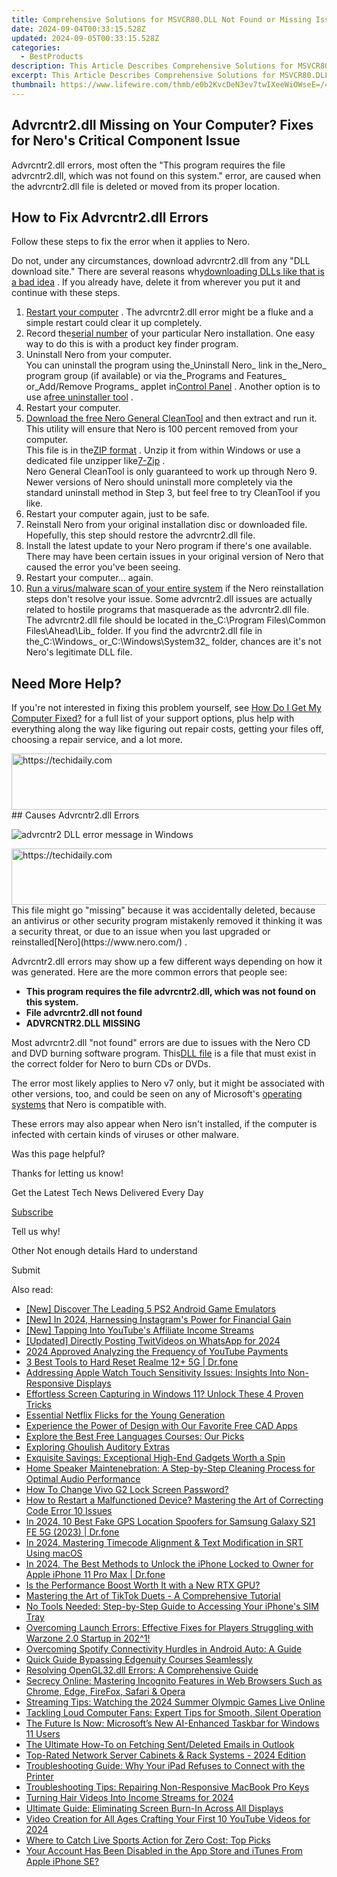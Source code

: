 ```yaml
---
title: Comprehensive Solutions for MSVCR80.DLL Not Found or Missing Issues
date: 2024-09-04T00:33:15.528Z
updated: 2024-09-05T00:33:15.528Z
categories:
  - BestProducts
description: This Article Describes Comprehensive Solutions for MSVCR80.DLL Not Found or Missing Issues
excerpt: This Article Describes Comprehensive Solutions for MSVCR80.DLL Not Found or Missing Issues
thumbnail: https://www.lifewire.com/thmb/e0b2KvcDeN3ev7twIXeeWiOWseE=/400x300/filters:no_upscale():max_bytes(150000):strip_icc():format(webp)/msvcr80-dll-error-message-588b6c653df78caebc371f7c.PNG
---
```


## Advrcntr2.dll Missing on Your Computer? Fixes for Nero's Critical Component Issue
 Advrcntr2.dll errors, most often the "This program requires the file advrcntr2.dll, which was not found on this system." error, are caused when the advrcntr2.dll file is deleted or moved from its proper location.  

## How to Fix Advrcntr2.dll Errors

 Follow these steps to fix the error when it applies to Nero.

 Do not, under any circumstances, download advrcntr2.dll from any "DLL download site." There are several reasons why[downloading DLLs like that is a bad idea](https://www.lifewire.com/important-reasons-not-to-download-dll-files-2624455) . If you already have, delete it from wherever you put it and continue with these steps.

1. [Restart your computer](https://www.lifewire.com/how-to-reboot-a-computer-2624568) . The advrcntr2.dll error might be a fluke and a simple restart could clear it up completely.
2. Record the[serial number](https://www.lifewire.com/serial-number-2626008) of your particular Nero installation. One easy way to do this is with a product key finder program.
3. Uninstall Nero from your computer.  
 You can uninstall the program using the_Uninstall Nero_ link in the_Nero_ program group (if available) or via the_Programs and Features_ or_Add/Remove Programs_ applet in[Control Panel](https://www.lifewire.com/control-panel-2625841) . Another option is to use a[free uninstaller tool](https://www.lifewire.com/free-uninstaller-programs-2625188) .
4. Restart your computer.
5. [Download the free Nero General CleanTool](https://ccm.net/downloads/security-and-maintenance/6225-nero-general-clean-tool/) and then extract and run it. This utility will ensure that Nero is 100 percent removed from your computer.  
 This file is in the[ZIP format](https://www.lifewire.com/zip-file-2622675) . Unzip it from within Windows or use a dedicated file unzipper like[7-Zip](https://www.7-zip.org/) .  
 Nero General CleanTool is only guaranteed to work up through Nero 9\. Newer versions of Nero should uninstall more completely via the standard uninstall method in Step 3, but feel free to try CleanTool if you like.
6. Restart your computer again, just to be safe.
7. Reinstall Nero from your original installation disc or downloaded file. Hopefully, this step should restore the advrcntr2.dll file.
8. Install the latest update to your Nero program if there's one available. There may have been certain issues in your original version of Nero that caused the error you've been seeing.
9. Restart your computer... again.
10. [Run a virus/malware scan of your entire system](https://www.lifewire.com/properly-scan-your-computer-for-viruses-and-other-malware-2624526) if the Nero reinstallation steps don't resolve your issue. Some advrcntr2.dll issues are actually related to hostile programs that masquerade as the advrcntr2.dll file.  
 The advrcntr2.dll file should be located in the_C:\\Program Files\\Common Files\\Ahead\\Lib_ folder. If you find the advrcntr2.dll file in the_C:\\Windows_ or_C:\\Windows\\System32_ folder, chances are it's not Nero's legitimate DLL file.

## Need More Help?

 If you're not interested in fixing this problem yourself, see [How Do I Get My Computer Fixed?](https://www.lifewire.com/how-do-i-get-my-computer-fixed-2625167) for a full list of your support options, plus help with everything along the way like figuring out repair costs, getting your files off, choosing a repair service, and a lot more.

<!-- affiliate ads begin -->
<a href="https://appsumo.8odi.net/c/5597632/2132162/7443" target="_top" id="2132162">
  <img src="//a.impactradius-go.com/display-ad/7443-2132162" border="0" alt="https://techidaily.com" width="728" height="90"/>
</a>
<img height="0" width="0" src="https://appsumo.8odi.net/i/5597632/2132162/7443" style="position:absolute;visibility:hidden;" border="0" />
<!-- affiliate ads end -->
## Causes Advrcntr2.dll Errors

![advrcntr2 DLL error message in Windows](https://www.lifewire.com/thmb/3e1uUrqXRh_xdj86lUiF0jNUOSA=/1500x0/filters:no_upscale():max_bytes(150000):strip_icc():format(webp)/advrcntr2-dll-error-message-5a8ed78b6bf069003732002c.png)

<!-- affiliate ads begin -->
<a href="https://appsumo.8odi.net/c/5597632/2068408/7443" target="_top" id="2068408">
  <img src="//a.impactradius-go.com/display-ad/7443-2068408" border="0" alt="https://techidaily.com" width="728" height="90"/>
</a>
<img height="0" width="0" src="https://appsumo.8odi.net/i/5597632/2068408/7443" style="position:absolute;visibility:hidden;" border="0" />
<!-- affiliate ads end -->
 This file might go "missing" because it was accidentally deleted, because an antivirus or other security program mistakenly removed it thinking it was a security threat, or due to an issue when you last upgraded or reinstalled[Nero](https://www.nero.com/) .

 Advrcntr2.dll errors may show up a few different ways depending on how it was generated. Here are the more common errors that people see:

* **This program requires the file advrcntr2.dll, which was not found on this system.**
* **File advrcntr2.dll not found**
* **ADVRCNTR2.DLL MISSING**

 Most advrcntr2.dll "not found" errors are due to issues with the Nero CD and DVD burning software program. This[DLL file](https://www.lifewire.com/what-is-a-dll-file-2625852) is a file that must exist in the correct folder for Nero to burn CDs or DVDs.

 The error most likely applies to Nero v7 only, but it might be associated with other versions, too, and could be seen on any of Microsoft's [operating systems](https://www.lifewire.com/operating-systems-2625912) that Nero is compatible with.

 These errors may also appear when Nero isn't installed, if the computer is infected with certain kinds of viruses or other malware.

Was this page helpful?

Thanks for letting us know!

 Get the Latest Tech News Delivered Every Day

[Subscribe](https://www.lifewire.com/#)

Tell us why!

 Other  Not enough details  Hard to understand

 Submit

<ins class="adsbygoogle"
     style="display:block"
     data-ad-format="autorelaxed"
     data-ad-client="ca-pub-7571918770474297"
     data-ad-slot="1223367746"></ins>



<ins class="adsbygoogle"
     style="display:block"
     data-ad-client="ca-pub-7571918770474297"
     data-ad-slot="8358498916"
     data-ad-format="auto"
     data-full-width-responsive="true"></ins>

<span class="atpl-alsoreadstyle">Also read:</span>
<div><ul>
<li><a href="https://screen-recording.techidaily.com/new-discover-the-leading-5-ps2-android-game-emulators/"><u>[New] Discover The Leading 5 PS2 Android Game Emulators</u></a></li>
<li><a href="https://instagram-clips.techidaily.com/new-in-2024-harnessing-instagrams-power-for-financial-gain/"><u>[New] In 2024, Harnessing Instagram's Power for Financial Gain</u></a></li>
<li><a href="https://youtube-webster.techidaily.com/apping-into-youtubes-affiliate-income-streams/"><u>[New] Tapping Into YouTube's Affiliate Income Streams</u></a></li>
<li><a href="https://twitter-videos.techidaily.com/updated-directly-posting-twitvideos-on-whatsapp-for-2024/"><u>[Updated] Directly Posting TwitVideos on WhatsApp for 2024</u></a></li>
<li><a href="https://youtube-video-recordings.techidaily.com/2024-approved-analyzing-the-frequency-of-youtube-payments/"><u>2024 Approved  Analyzing the Frequency of YouTube Payments</u></a></li>
<li><a href="https://phone-solutions.techidaily.com/3-best-tools-to-hard-reset-realme-12plus-5g-drfone-by-drfone-reset-android-reset-android/"><u>3 Best Tools to Hard Reset Realme 12+ 5G | Dr.fone</u></a></li>
<li><a href="https://techno-recovery.techidaily.com/addressing-apple-watch-touch-sensitivity-issues-insights-into-non-responsive-displays/"><u>Addressing Apple Watch Touch Sensitivity Issues: Insights Into Non-Responsive Displays</u></a></li>
<li><a href="https://techno-recovery.techidaily.com/1722875651270-effortless-screen-capturing-in-windows-11-unlock-these-4-proven-tricks/"><u>Effortless Screen Capturing in Windows 11? Unlock These 4 Proven Tricks</u></a></li>
<li><a href="https://techno-recovery.techidaily.com/essential-netflix-flicks-for-the-young-generation/"><u>Essential Netflix Flicks for the Young Generation</u></a></li>
<li><a href="https://techno-recovery.techidaily.com/experience-the-power-of-design-with-our-favorite-free-cad-apps/"><u>Experience the Power of Design with Our Favorite Free CAD Apps</u></a></li>
<li><a href="https://techno-recovery.techidaily.com/explore-the-best-free-languages-courses-our-picks/"><u>Explore the Best Free Languages Courses: Our Picks</u></a></li>
<li><a href="https://audio-shaping.techidaily.com/exploring-ghoulish-auditory-extras/"><u>Exploring Ghoulish Auditory Extras</u></a></li>
<li><a href="https://techno-recovery.techidaily.com/exquisite-savings-exceptional-high-end-gadgets-worth-a-spin/"><u>Exquisite Savings: Exceptional High-End Gadgets Worth a Spin</u></a></li>
<li><a href="https://techno-recovery.techidaily.com/home-speaker-maintenebration-a-step-by-step-cleaning-process-for-optimal-audio-performance/"><u>Home Speaker Maintenebration: A Step-by-Step Cleaning Process for Optimal Audio Performance</u></a></li>
<li><a href="https://unlock-android.techidaily.com/how-to-change-vivo-g2-lock-screen-password-by-drfone-android/"><u>How To Change Vivo G2 Lock Screen Password?</u></a></li>
<li><a href="https://techno-recovery.techidaily.com/how-to-restart-a-malfunctioned-device-mastering-the-art-of-correcting-code-error-10-issues/"><u>How to Restart a Malfunctioned Device? Mastering the Art of Correcting Code Error 10 Issues</u></a></li>
<li><a href="https://fake-location.techidaily.com/in-2024-10-best-fake-gps-location-spoofers-for-samsung-galaxy-s21-fe-5g-2023-drfone-by-drfone-virtual-android/"><u>In 2024, 10 Best Fake GPS Location Spoofers for Samsung Galaxy S21 FE 5G (2023) | Dr.fone</u></a></li>
<li><a href="https://extra-support.techidaily.com/in-2024-mastering-timecode-alignment-and-text-modification-in-srt-using-macos/"><u>In 2024, Mastering Timecode Alignment & Text Modification in SRT Using macOS</u></a></li>
<li><a href="https://iphone-unlock.techidaily.com/in-2024-the-best-methods-to-unlock-the-iphone-locked-to-owner-for-apple-iphone-11-pro-max-drfone-by-drfone-ios/"><u>In 2024, The Best Methods to Unlock the iPhone Locked to Owner for Apple iPhone 11 Pro Max | Dr.fone</u></a></li>
<li><a href="https://techno-recovery.techidaily.com/is-the-performance-boost-worth-it-with-a-new-rtx-gpu/"><u>Is the Performance Boost Worth It with a New RTX GPU?</u></a></li>
<li><a href="https://techno-recovery.techidaily.com/1722854179105-mastering-the-art-of-tiktok-duets-a-comprehensive-tutorial/"><u>Mastering the Art of TikTok Duets - A Comprehensive Tutorial</u></a></li>
<li><a href="https://techno-recovery.techidaily.com/no-tools-needed-step-by-step-guide-to-accessing-your-iphones-sim-tray/"><u>No Tools Needed: Step-by-Step Guide to Accessing Your iPhone's SIM Tray</u></a></li>
<li><a href="https://win-solutions.techidaily.com/overcoming-launch-errors-effective-fixes-for-players-struggling-with-warzone-20-startup-in-2021/"><u>Overcoming Launch Errors: Effective Fixes for Players Struggling with Warzone 2.0 Startup in 202^1!</u></a></li>
<li><a href="https://techno-recovery.techidaily.com/overcoming-spotify-connectivity-hurdles-in-android-auto-a-guide/"><u>Overcoming Spotify Connectivity Hurdles in Android Auto: A Guide</u></a></li>
<li><a href="https://extra-hints.techidaily.com/quick-guide-bypassing-edgenuity-courses-seamlessly/"><u>Quick Guide  Bypassing Edgenuity Courses Seamlessly</u></a></li>
<li><a href="https://techno-recovery.techidaily.com/resolving-opengl32dll-errors-a-comprehensive-guide/"><u>Resolving OpenGL32.dll Errors: A Comprehensive Guide</u></a></li>
<li><a href="https://techno-recovery.techidaily.com/secrecy-online-mastering-incognito-features-in-web-browsers-such-as-chrome-edge-firefox-safari-and-opera/"><u>Secrecy Online: Mastering Incognito Features in Web Browsers Such as Chrome, Edge, FireFox, Safari & Opera</u></a></li>
<li><a href="https://techno-recovery.techidaily.com/streaming-tips-watching-the-2024-summer-olympic-games-live-online/"><u>Streaming Tips: Watching the 2024 Summer Olympic Games Live Online</u></a></li>
<li><a href="https://techno-recovery.techidaily.com/tackling-loud-computer-fans-expert-tips-for-smooth-silent-operation/"><u>Tackling Loud Computer Fans: Expert Tips for Smooth, Silent Operation</u></a></li>
<li><a href="https://win11.techidaily.com/the-future-is-now-microsofts-new-ai-enhanced-taskbar-for-windows-11-users/"><u>The Future Is Now: Microsoft’s New AI-Enhanced Taskbar for Windows 11 Users</u></a></li>
<li><a href="https://techno-recovery.techidaily.com/the-ultimate-how-to-on-fetching-sentdeleted-emails-in-outlook/"><u>The Ultimate How-To on Fetching Sent/Deleted Emails in Outlook</u></a></li>
<li><a href="https://techno-recovery.techidaily.com/top-rated-network-server-cabinets-and-rack-systems-2024-edition/"><u>Top-Rated Network Server Cabinets & Rack Systems - 2024 Edition</u></a></li>
<li><a href="https://techno-recovery.techidaily.com/troubleshooting-guide-why-your-ipad-refuses-to-connect-with-the-printer/"><u>Troubleshooting Guide: Why Your iPad Refuses to Connect with the Printer</u></a></li>
<li><a href="https://techno-recovery.techidaily.com/troubleshooting-tips-repairing-non-responsive-macbook-pro-keys/"><u>Troubleshooting Tips: Repairing Non-Responsive MacBook Pro Keys</u></a></li>
<li><a href="https://facebook-record-videos.techidaily.com/turning-hair-videos-into-income-streams-for-2024/"><u>Turning Hair Videos Into Income Streams for 2024</u></a></li>
<li><a href="https://techno-recovery.techidaily.com/ultimate-guide-eliminating-screen-burn-in-across-all-displays/"><u>Ultimate Guide: Eliminating Screen Burn-In Across All Displays</u></a></li>
<li><a href="https://facebook-video-footage.techidaily.com/video-creation-for-all-ages-crafting-your-first-10-youtube-videos-for-2024/"><u>Video Creation for All Ages  Crafting Your First 10 YouTube Videos for 2024</u></a></li>
<li><a href="https://techno-recovery.techidaily.com/where-to-catch-live-sports-action-for-zero-cost-top-picks/"><u>Where to Catch Live Sports Action for Zero Cost: Top Picks</u></a></li>
<li><a href="https://apple-account.techidaily.com/your-account-has-been-disabled-in-the-app-store-and-itunes-from-apple-iphone-se-by-drfone-ios/"><u>Your Account Has Been Disabled in the App Store and iTunes From Apple iPhone SE?</u></a></li>
</ul></div>
